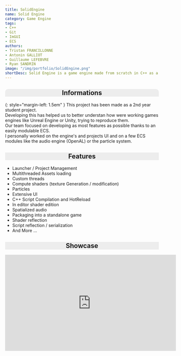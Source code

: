 ```yaml
---
title: SolidEngine
name: Solid Engine
category: Game Engine
tags:
- C++
- Git
- ImGUI
- ECS
authors:
- Tristan FRANCILLONNE
- Antonin GALLIOT
- Guillaume LEFEBVRE
- Ryan SANDRIN
image: "/img/portfolio/SolidEngine.png"
shortDesc: Solid Engine is a game engine made from scratch in C++ as a school project. The objective was to develop an important project in pure C++.
---
```


<style>
h2 {
    text-align: center; 
    background-color: #ededed; 
    
}

#informations {
    border-top-left-radius: 10px;
    border-top-right-radius: 10px;
}

.content {
    border-radius: 10px;
    
}

iframe {
    text-align: center;
}

</style>
## Informations

{: style="margin-left: 1.5em" }
This project has been made as a 2nd year student project. \
Developing this has helped us to better understan how were working games engines like Unreal Engine or Unity, trying to reproduce them. \
Our team focused on developing as most features as possible thanks to an easily modulable ECS. \
I personally worked on the engine's and projects UI and on a few ECS modules like the audio engine (OpenAL) or the particle system.

## Features
- Launcher / Project Management
- Multithreaded Assets loading
- Custom threads
- Compute shaders (texture Generation / modification)
- Particles
- Extensive UI
- C++ Script Compilation and HotReload
- In editor shader edition
- Spatialized audio
- Packaging into a standalone game
- Shader reflection
- Script reflection / serialization
- And More …

## Showcase

<iframe width="560" height="315" class="hero has-text-centered" src="https://www.youtube.com/embed/3p5YsPb44UI" title="YouTube video player" frameborder="0" allow="accelerometer; autoplay; clipboard-write; encrypted-media; gyroscope; picture-in-picture; web-share" allowfullscreen></iframe>
